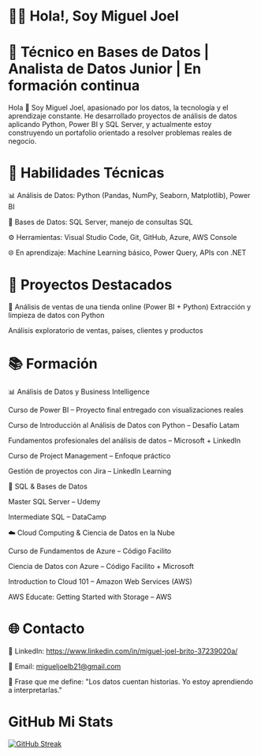 # 🧑‍💻 Hola!, Soy Miguel Joel 
# 💼 Técnico en Bases de Datos | Analista de Datos Junior | En formación continua

Hola 👋 Soy Miguel Joel, apasionado por los datos, la tecnología y el aprendizaje constante. He desarrollado proyectos de análisis de datos aplicando Python, Power BI y SQL Server, y actualmente estoy construyendo un portafolio orientado a resolver problemas reales de negocio.

# 🚀 Habilidades Técnicas

📊 Análisis de Datos: Python (Pandas, NumPy, Seaborn, Matplotlib), Power BI

💾 Bases de Datos: SQL Server, manejo de consultas SQL

⚙️ Herramientas: Visual Studio Code, Git, GitHub, Azure, AWS Console

🌐 En aprendizaje: Machine Learning básico, Power Query, APIs con .NET

# 📂 Proyectos Destacados

🛒 Análisis de ventas de una tienda online (Power BI + Python)
Extracción y limpieza de datos con Python

Análisis exploratorio de ventas, países, clientes y productos



# 📚 Formación



📊 Análisis de Datos y Business Intelligence

Curso de Power BI – Proyecto final entregado con visualizaciones reales

Curso de Introducción al Análisis de Datos con Python – Desafío Latam

Fundamentos profesionales del análisis de datos – Microsoft + LinkedIn

Curso de Project Management – Enfoque práctico

Gestión de proyectos con Jira – LinkedIn Learning

🧠 SQL & Bases de Datos

Master SQL Server – Udemy

Intermediate SQL – DataCamp

☁️ Cloud Computing & Ciencia de Datos en la Nube

Curso de Fundamentos de Azure – Código Facilito

Ciencia de Datos con Azure – Código Facilito + Microsoft

Introduction to Cloud 101 – Amazon Web Services (AWS)

AWS Educate: Getting Started with Storage – AWS


# 🌐 Contacto


💼 LinkedIn: https://www.linkedin.com/in/miguel-joel-brito-37239020a/

📧 Email: migueljoelb21@gmail.com

🧠 Frase que me define:
"Los datos cuentan historias. Yo estoy aprendiendo a interpretarlas."


# GitHub Mi Stats

[![GitHub Streak](https://github-readme-streak-stats.herokuapp.com?user=migueljoelb&theme=merko&locale=es)](https://git.io/streak-stats)
